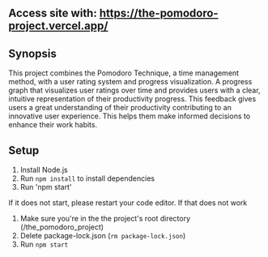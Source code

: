 ## Access site with: https://the-pomodoro-project.vercel.app/

## Synopsis
This project combines the Pomodoro Technique, a time management method, with a user rating system and progress visualization. A progress graph that visualizes user ratings over time and provides users with a clear, intuitive representation of their productivity progress. This feedback gives users a great understanding of their productivity contributing to an innovative user experience. This helps them make informed decisions to enhance their work habits. 

## Setup
1. Install Node.js
2. Run `npm install` to install dependencies
3. Run 'npm start'

If it does not start, please restart your code editor. If that does not work

1. Make sure you're in the the project's root directory (/the_pomodoro_project)
2. Delete package-lock.json (`rm package-lock.json`)
3. Run `npm start`


